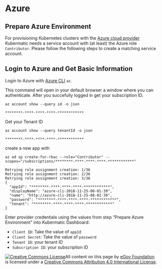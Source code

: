 # Azure

## Prepare Azure Environment

For provisioning Kubernetes clusters with the [Azure cloud provider](https://github.com/kubermatic/machine-controller/tree/master/pkg/cloudprovider/provider/azure) Kubermatic needs a service account with \(at least\) the Azure role `Contributor`. Please follow the following steps to create a matching service account.

## Login to Azure and Get Basic Information

Login to Azure with [Azure CLI](https://docs.microsoft.com/en-us/cli/azure/?view=azure-cli-latest) `az`.

This command will open in your default browser a window where you can authenticate. After you succefully logged in get your subscription ID.

```text
az account show --query id -o json

********-****-****-****-************
```

Get your Tenant ID

```text
az account show --query tenantId -o json

********-****-****-****-************
```

create a new app with

```text
az ad sp create-for-rbac --role="Contributor" --scopes="/subscriptions/********-****-****-****-************"

Retrying role assignment creation: 1/36
Retrying role assignment creation: 2/36
Retrying role assignment creation: 3/36
{
  "appId": "********-****-****-****-************",
  "displayName": "azure-cli-2018-11-25-08-01-39",
  "name": "http://azure-cli-2018-11-25-08-01-39",
  "password": "********-****-****-****-************",
  "tenant": "********-****-****-****-************"
}
```

Enter provider credentials using the values from step “Prepare Azure Environment” into Kubermatic Dashboard:

* `Client ID`: Take the value of `appId`
* `Client Secret`: Take the value of `password`
* `Tenant ID`: your tenant ID
* `Subscription ID`: your subscription ID

[![Creative Commons License](https://i.creativecommons.org/l/by/4.0/80x15.png)​](http://creativecommons.org/licenses/by/4.0/)All content on this page by [eGov Foundation](https://egov.org.in/) is licensed under a [Creative Commons Attribution 4.0 International License](http://creativecommons.org/licenses/by/4.0/).

